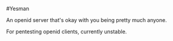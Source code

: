 #Yesman

An openid server that's okay with you being pretty much anyone.

For pentesting openid clients, currently unstable.
